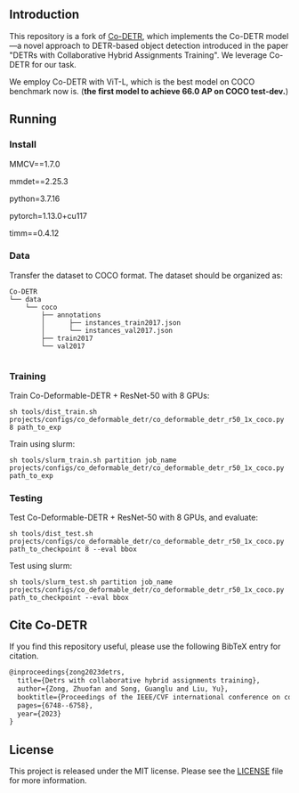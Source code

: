 ## Introduction
This repository is a fork of [Co-DETR](https://github.com/Sense-X/Co-DETR), which implements the Co-DETR model—a novel approach to DETR-based object detection introduced in the paper "DETRs with Collaborative Hybrid Assignments Training". We leverage Co-DETR for our task.

We employ Co-DETR with ViT-L, which is the best model on COCO benchmark now is. (**the first model to achieve 66.0 AP on COCO test-dev.**)

## Running

### Install
MMCV==1.7.0

mmdet==2.25.3

python=3.7.16

pytorch=1.13.0+cu117

timm==0.4.12

### Data
Transfer the dataset to COCO format. The dataset should be organized as:
```
Co-DETR
└── data
    └── coco
        ├── annotations
        │      ├── instances_train2017.json
        │      └── instances_val2017.json
        ├── train2017
        └── val2017
      
```

### Training
Train Co-Deformable-DETR + ResNet-50 with 8 GPUs:
```shell
sh tools/dist_train.sh projects/configs/co_deformable_detr/co_deformable_detr_r50_1x_coco.py 8 path_to_exp
```
Train using slurm:
```shell
sh tools/slurm_train.sh partition job_name projects/configs/co_deformable_detr/co_deformable_detr_r50_1x_coco.py path_to_exp
```

### Testing
Test Co-Deformable-DETR + ResNet-50 with 8 GPUs, and evaluate:
```shell
sh tools/dist_test.sh  projects/configs/co_deformable_detr/co_deformable_detr_r50_1x_coco.py path_to_checkpoint 8 --eval bbox
```
Test using slurm:
```shell
sh tools/slurm_test.sh partition job_name projects/configs/co_deformable_detr/co_deformable_detr_r50_1x_coco.py path_to_checkpoint --eval bbox
```

## Cite Co-DETR

If you find this repository useful, please use the following BibTeX entry for citation.

```latex
@inproceedings{zong2023detrs,
  title={Detrs with collaborative hybrid assignments training},
  author={Zong, Zhuofan and Song, Guanglu and Liu, Yu},
  booktitle={Proceedings of the IEEE/CVF international conference on computer vision},
  pages={6748--6758},
  year={2023}
}
```

## License

This project is released under the MIT license. Please see the [LICENSE](LICENSE) file for more information.
